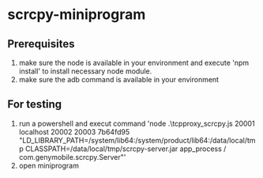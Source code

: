 # scrcpy-miniprogram
## Prerequisites
1. make sure the node is available in your environment and execute 'npm install' to install necessary node module.
2. make sure the adb command is available in your environment

## For testing
1. run a powershell and execut command 'node .\tcpproxy_scrcpy.js 20001 localhost 20002 20003 7b64fd95 "LD_LIBRARY_PATH=/system/lib64:/system/product/lib64:/data/local/tmp CLASSPATH=/data/local/tmp/scrcpy-server.jar app_process / com.genymobile.scrcpy.Server"'
2. open miniprogram 